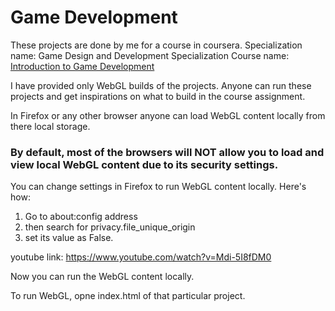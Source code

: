 # Game Development 


These projects are done by me for a course in coursera.
Specialization name: Game Design and Development Specialization
Course name: [Introduction to Game Development](https://www.coursera.org/learn/game-development)

I have provided only WebGL builds of the projects. 
Anyone can run these projects and get inspirations on what to build in the course assignment.


In Firefox or any other browser anyone can load WebGL content locally from there local storage.
### By default, most of the browsers will NOT allow you to load and view local WebGL content due to its security settings.


You can change settings in Firefox to run WebGL content locally. Here's how:
1. Go to about:config address
2. then search for privacy.file_unique_origin
3. set its value as False.


youtube link: https://www.youtube.com/watch?v=Mdi-5I8fDM0


Now you can run the WebGL content locally.

To run WebGL, opne index.html of that particular project.

